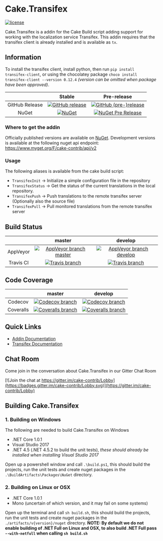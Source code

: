 # Cake.Transifex

[![license](https://img.shields.io/github/license/cake-contrib/Cake.Transifex.svg)](https://github.com/cake-contrib/Cake.Transifex/blob/master/LICENSE)

Cake.Transifex is a addin for the Cake Build script adding support for working with the localization service Transifex.
This addin requires that the transifex client is already installed and is available as `tx`.

## Information

To install the transifex client, install python, then run `pip install transifex-client`, or using the chocolatey package `choco install transifex-client --version 0.12.4` *(version can be omitted when package have been approved)*.

| |Stable|Pre-release|
|:--:|:--:|:--:|
|GitHub Release|[![GitHub release](https://img.shields.io/github/release/cake-contrib/Cake.Transifex.svg)](https://github.com/cake-contrib/Cake.Transifex/releases/latest)|[![GitHub (pre-)release](https://img.shields.io/github/release/cake-contrib/Cake.Transifex/all.svg)](https://github.com/cake-contrib/Cake.Transifex/releases)|
|NuGet|[![NuGet](https://img.shields.io/nuget/v/Cake.Transifex.svg)](https://nuget.org/packages/Cake.Transifex)|[![NuGet Pre Release](https://img.shields.io/nuget/vpre/Cake.Transifex.svg)](https://nuget.org/packages/Cake.Transifex)|

### Where to get the addin
Officially published versions are available on [NuGet](https://www.nuget.org/packages/Cake.Transifex/).
Development versions is available at the following nuget api endpoint: <https://www.myget.org/F/cake-contrib/api/v2>

### Usage
The following aliases is available from the cake build script:
- `TransifexInit`   -> Initialize a simple configuration file in the repository
- `TransifexStatus` -> Get the status of the current translations in the local repository.
- `TransifexPush`   -> Push translations to the remote transifex server (Optionally also the source file)
- `TransifexPull`   -> Pull monitored translations from the remote transifex server

## Build Status
| | master | develop |
|:--:|:--:|:--:|
|AppVeyor|[![AppVeyor branch master](https://img.shields.io/appveyor/ci/cakecontrib/cake-transifex/master.svg)](https://ci.appveyor.com/project/cakecontrib/cake-transifex/branch/master)|[![AppVeyor branch develop](https://img.shields.io/appveyor/ci/cakecontrib/cake-transifex/develop.svg)](https://ci.appveyor.com/project/cakecontrib/cake-transifex/branch/develop)|
|Travis CI|[![Travis branch](https://img.shields.io/travis/cake-contrib/Cake.Transifex/master.svg)](https://travis-ci.org/cake-contrib/Cake.Transifex)|[![Travis branch](https://img.shields.io/travis/cake-contrib/Cake.Transifex/develop.svg)](https://travis-ci.org/cake-contrib/Cake.Transifex)|

## Code Coverage

| |master|develop|
|:--:|:--:|:--:|
|Codecov|[![Codecov branch](https://img.shields.io/codecov/c/github/cake-contrib/Cake.Transifex/master.svg)](https://codecov.io/github/cake-contrib/Cake.Transifex)|[![Codecov branch](https://img.shields.io/codecov/c/github/cake-contrib/Cake.Transifex/develop.svg)](https://codecov.io/github/cake-contrib/Cake.Transifex)|
|Coveralls|[![Coveralls branch](https://img.shields.io/coveralls/cake-contrib/Cake.Transifex/master.svg)](https://coveralls.io/github/cake-contrib/Cake.Transifex?branch=master)|[![Coveralls branch](https://img.shields.io/coveralls/cake-contrib/Cake.Transifex/develop.svg)](https://coveralls.io/github/cake-contrib/Cake.Transifex?branch=develop)|

## Quick Links

- [Addin Documentation](https://cake-contrib.github.io/Cake.Transifex)
- [Transifex Documentation](https://docs.transifex.com/)

## Chat Room

Come join in the conversation about Cake.Transifex in our Gitter Chat Room

[![Join the chat at https://gitter.im/cake-contrib/Lobby](https://badges.gitter.im/cake-contrib/Lobby.svg)](https://gitter.im/cake-contrib/Lobby)

## Building Cake.Transifex

### 1. Building on Windows
The following are needed to build Cake.Transifex on Windows
- .NET Core 1.0.1
- Visual Studio 2017
- .NET 4.5 (.NET 4.5.2 to build the unit tests), *these should already be installed when installing Visual Studio 2017*

Open up a powershell window and call `.\build.ps1`, this should build the projects, run the unit tests and create nuget packages in the `.\BuildArtifacts\Packages\NuGet` directory.

### 2. Building on Linux or OSX
- .NET Core 1.0.1
- Mono (uncertain of which version, and it may fail on some systems)

Open up the terminal and call `sh build.sh`, this should build the projects, run the unit tests and create nuget packages in the `./artifacts/v{version}/nuget` directory.
**NOTE: By default we do not enable building of .NET Full on Linux and OSX, to also build .NET Full pass `--with-netfull` when calling `sh build.sh`**
